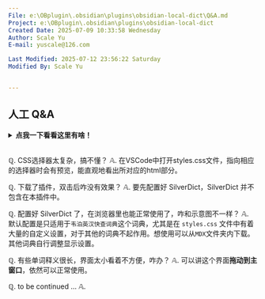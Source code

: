 ```yaml
---
File: e:\OBplugin\.obsidian\plugins\obsidian-local-dict\Q&A.md
Project: e:\OBplugin\.obsidian\plugins\obsidian-local-dict
Created Date: 2025-07-09 10:33:58 Wednesday
Author: Scale Yu
E-mail: yuscale@126.com

Last Modified: 2025-07-12 23:56:22 Saturday
Modified By: Scale Yu


---
```


## 人工 Q&A


<details>
  <summary><b>点我一下看看这里有啥！</b></summary>
    假装有人问我😭
</details>
<br>

ℚ. CSS选择器太复杂，搞不懂？
𝔸. 在VSCode中打开styles.css文件，指向相应的选择器时会有预览，能直观地看出所对应的html部分。

ℚ. 下载了插件，双击后咋没有效果？
𝔸. 要先配置好 SilverDict，SilverDict 并不包含在本插件中。

ℚ. 配置好 SilverDict 了，在浏览器里也能正常使用了，咋和示意图不一样？
𝔸. 默认配置是只适用于`韦泊英汉快查词典`这个词典，尤其是在 `styles.css` 文件中有着大量的自定义设置，对于其他的词典不起作用。想使用可以从`MDX`文件夹内下载。其他词典自行调整显示设置。

ℚ. 有些单词释义很长，界面太小看着不方便，咋办？
𝔸. 可以讲这个界面**拖动到主窗口**，依然可以正常使用。

ℚ. to be continued ...
𝔸.
